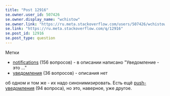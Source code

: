 ```yaml
---
title: "Post 12916"
se.owner.user_id: 507426
se.owner.display_name: "wchistow"
se.owner.link: "https://ru.meta.stackoverflow.com/users/507426/wchistow"
se.link: "https://ru.meta.stackoverflow.com/q/12916"
se.post_id: 12916
se.post_type: question
---
```

<p>Метки</p>
<ul>
<li><a href="https://ru.stackoverflow.com/questions/tagged/notifications" class="post-tag" title="показать вопросы с меткой [notifications]" aria-label="показать вопросы с меткой [notifications]" rel="tag" aria-labelledby="tag-notifications-tooltip-container">notifications</a> (156 вопросов) - в описании написано &quot;Уведомление - это ...&quot;</li>
<li><a href="https://ru.stackoverflow.com/questions/tagged/%d1%83%d0%b2%d0%b5%d0%b4%d0%be%d0%bc%d0%bb%d0%b5%d0%bd%d0%b8%d1%8f" class="post-tag" title="показать вопросы с меткой [уведомления]" aria-label="показать вопросы с меткой [уведомления]" rel="tag" aria-labelledby="tag-уведомления-tooltip-container">уведомления</a> (36 вопросов) - описания нет</li>
</ul>
<p>об одном и том же - их надо синонимизировать. Есть ещё <a href="https://ru.stackoverflow.com/questions/tagged/push-%d1%83%d0%b2%d0%b5%d0%b4%d0%be%d0%bc%d0%bb%d0%b5%d0%bd%d0%b8%d1%8f" class="post-tag" title="показать вопросы с меткой [push-уведомления]" aria-label="показать вопросы с меткой [push-уведомления]" rel="tag" aria-labelledby="tag-push-уведомления-tooltip-container">push-уведомления</a> (94 вопроса), но это, наверное, уже другое.</p>
